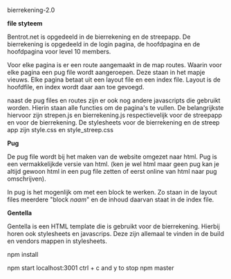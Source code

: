  bierrekening-2.0


**file styteem**

Bentrot.net is opgedeeld in de bierrekening en de streepapp. De bierrekening is opgedeeld in de login pagina, de hoofdpagina en de hoofdpagina voor level 10 members.

Voor elke pagina is er een route aangemaakt in de map routes. Waarin voor elke pagina een pug file wordt aangeroepen. Deze staan in het mapje vieuws. Elke pagina betaat uit een layout file en een index file. Layout is de hoofdfile, en index wordt daar aan toe gevoegd.

naast de pug files en routes zijn er ook nog andere javascripts die gebruikt worden. Hierin staan alle functies om de pagina's te vullen. De belangrijkste hiervoor zijn strepen.js en bierrekening.js respectievelijk voor de streepapp en voor de bierrekening. De stylesheets voor de bierrekening en de streep app zijn style.css en style_streep.css



**Pug**

De pug file wordt bij het maken van de website omgezet naar html. Pug is een vermakkelijkde versie van html. (ken je wel html maar geen pug kan je altijd gewoon html in een pug file zetten of eerst online van html naar pug omschrijven).

In pug is het mogenlijk om met een block te werken. Zo staan in de layout files meerdere "block _naam_" en de inhoud daarvan staat in de index file. 

**Gentella**

Gentella is een HTML template die is gebruikt voor de bierrekening. Hierbij horen ook stylesheets en javascrips. Deze zijn allemaal te vinden in de build en vendors mappen in stylesheets. 

npm install



npm start 
localhost:3001
ctrl + c and y to stop npm 
master
